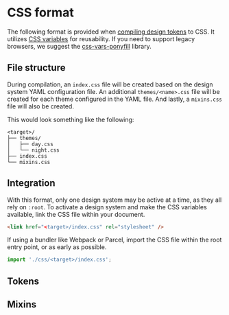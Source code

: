 # CSS format

The following format is provided when [compiling design tokens](../../compile-tokens.md) to CSS. It
utilizes
[CSS variables](https://developer.mozilla.org/en-US/docs/Web/CSS/Using_CSS_custom_properties) for
reusability. If you need to support legacy browsers, we suggest the
[css-vars-ponyfill](https://github.com/jhildenbiddle/css-vars-ponyfill) library.

## File structure

During compilation, an `index.css` file will be created based on the design system YAML
configuration file. An additional `themes/<name>.css` file will be created for each theme configured
in the YAML file. And lastly, a `mixins.css` file will also be created.

This would look something like the following:

```
<target>/
├── themes/
│   ├── day.css
│   └── night.css
├── index.css
└── mixins.css
```

## Integration

With this format, only one design system may be active at a time, as they all rely on `:root`. To
activate a design system and make the CSS variables available, link the CSS file within your
document.

```html
<link href="<target>/index.css" rel="stylesheet" />
```

If using a bundler like Webpack or Parcel, import the CSS file within the root entry point, or as
early as possible.

```js
import './css/<target>/index.css';
```

## Tokens

## Mixins
